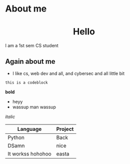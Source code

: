 # About me
<h1 align="center">Hello</h1>

I am a 1st sem CS student
## Again about me
- I like cs, web dev and all, and cybersec and all little bit


```this is a codeblock```

**bold**

- heyy
- wassup man wassup


*italic*

Language | Project
----- | ------
Python|  Back
DSamn | nice
It workss hohohoo | easta



[Text]: https://google.com

